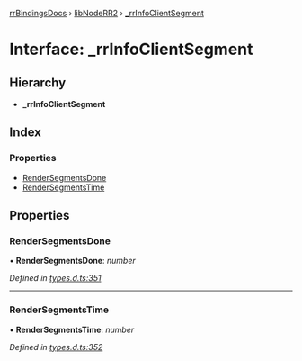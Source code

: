 [rrBindingsDocs](../README.md) › [libNodeRR2](../modules/libnoderr2.md) › [_rrInfoClientSegment](libnoderr2._rrinfoclientsegment.md)

# Interface: _rrInfoClientSegment

## Hierarchy

* **_rrInfoClientSegment**

## Index

### Properties

* [RenderSegmentsDone](libnoderr2._rrinfoclientsegment.md#rendersegmentsdone)
* [RenderSegmentsTime](libnoderr2._rrinfoclientsegment.md#rendersegmentstime)

## Properties

###  RenderSegmentsDone

• **RenderSegmentsDone**: *number*

*Defined in [types.d.ts:351](https://github.com/Novalis15/RoyalRender-OpenExtensions/blob/f77b7d8/rrNodeJS_rrBindings/nodeJS/lx64/v6/types.d.ts#L351)*

___

###  RenderSegmentsTime

• **RenderSegmentsTime**: *number*

*Defined in [types.d.ts:352](https://github.com/Novalis15/RoyalRender-OpenExtensions/blob/f77b7d8/rrNodeJS_rrBindings/nodeJS/lx64/v6/types.d.ts#L352)*
